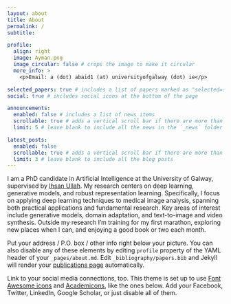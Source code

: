 ```yaml
---
layout: about
title: About
permalink: /
subtitle:

profile:
  align: right
  image: Ayman.png
  image_circular: false # crops the image to make it circular
  more_info: >
    <p>Email: a (dot) abaid1 (at) universityofgalway (dot) ie</p>

selected_papers: true # includes a list of papers marked as "selected={true}"
social: true # includes social icons at the bottom of the page

announcements:
  enabled: false # includes a list of news items
  scrollable: true # adds a vertical scroll bar if there are more than 3 news items
  limit: 5 # leave blank to include all the news in the `_news` folder

latest_posts:
  enabled: false
  scrollable: true # adds a vertical scroll bar if there are more than 3 new posts items
  limit: 3 # leave blank to include all the blog posts
---
```


I am a PhD candidate in Artificial Intelligence at the University of Galway, supervised by <a href='#'>Ihsan Ullah</a>. My research centers on deep learning, generative models, and robust representation learning. Specifically, I focus on applying deep learning techniques to medical image analysis, spanning both practical applications and fundamental research. Key areas of interest include generative models, domain adaptation, and text-to-image and video synthesis.
Outside my research I’m training for my first marathon, exploring new places when I can, and enjoying a good book or two each month.


Put your address / P.O. box / other info right below your picture. You can also disable any of these elements by editing `profile` property of the YAML header of your `_pages/about.md`. Edit `_bibliography/papers.bib` and Jekyll will render your [publications page](/al-folio/publications/) automatically.

Link to your social media connections, too. This theme is set up to use [Font Awesome icons](https://fontawesome.com/) and [Academicons](https://jpswalsh.github.io/academicons/), like the ones below. Add your Facebook, Twitter, LinkedIn, Google Scholar, or just disable all of them.
